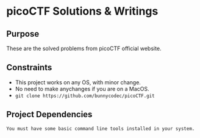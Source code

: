 # picoCTF Solutions & Writings

## Purpose

These are the solved problems from picoCTF official website.

## Constraints

- This project works on any OS, with minor change.
- No need to make anychanges if you are on a MacOS.
- `git clone https://github.com/bunnycodec/picoCTF.git`

## Project Dependencies

```
You must have some basic command line tools installed in your system.
```

